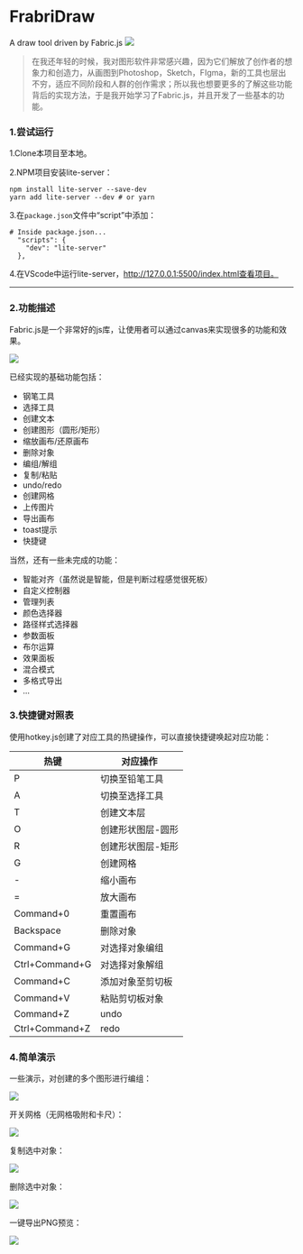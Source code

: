 # FrabriDraw
A draw tool driven by Fabric.js
![](https://miro.medium.com/max/1400/1*rN56ulxIyqG72mX5xt_oqQ.png)

> 在我还年轻的时候，我对图形软件非常感兴趣，因为它们解放了创作者的想象力和创造力，从画图到Photoshop，Sketch，FIgma，新的工具也层出不穷，适应不同阶段和人群的创作需求；所以我也想要更多的了解这些功能背后的实现方法，于是我开始学习了Fabric.js，并且开发了一些基本的功能。

### 1.尝试运行

1.Clone本项目至本地。

2.NPM项目安装lite-server：

```
npm install lite-server --save-dev
yarn add lite-server --dev # or yarn 
```

3.在`package.json`文件中“script”中添加：

```
# Inside package.json...
  "scripts": {
    "dev": "lite-server"
  },
```

4.在VScode中运行lite-server，http://127.0.0.1:5500/index.html查看项目。



---

### 2.功能描述

Fabric.js是一个非常好的js库，让使用者可以通过canvas来实现很多的功能和效果。

![](https://miro.medium.com/max/1200/1*0H375Y6JW6j7tr8WDSTK6w.png)

已经实现的基础功能包括：

* 钢笔工具
* 选择工具
* 创建文本
* 创建图形（圆形/矩形）
* 缩放画布/还原画布
* 删除对象
* 编组/解组
* 复制/粘贴
* undo/redo
* 创建网格
* 上传图片
* 导出画布
* toast提示
* 快捷键

当然，还有一些未完成的功能：

* 智能对齐（虽然说是智能，但是判断过程感觉很死板）
* 自定义控制器
* 管理列表
* 颜色选择器
* 路径样式选择器
* 参数面板
* 布尔运算
* 效果面板
* 混合模式
* 多格式导出
* ...

### 3.快捷键对照表

使用hotkey.js创建了对应工具的热键操作，可以直接快捷键唤起对应功能：

| 热键           | 对应操作          |
| -------------- | ----------------- |
| P              | 切换至铅笔工具    |
| A              | 切换至选择工具    |
| T              | 创建文本层        |
| O              | 创建形状图层-圆形 |
| R              | 创建形状图层-矩形 |
| G              | 创建网格          |
| -              | 缩小画布          |
| =              | 放大画布          |
| Command+0      | 重置画布          |
| Backspace      | 删除对象          |
| Command+G      | 对选择对象编组    |
| Ctrl+Command+G | 对选择对象解组    |
| Command+C      | 添加对象至剪切板  |
| Command+V      | 粘贴剪切板对象    |
| Command+Z      | undo              |
| Ctrl+Command+Z | redo              |

### 4.简单演示

一些演示，对创建的多个图形进行编组：

![](https://cdn-images-1.medium.com/max/600/1*fE3JgIOhkEEcxKVUXq7o3g.gif)

开关网格（无网格吸附和卡尺）：

![](https://cdn-images-1.medium.com/max/600/1*8p0Fmbxlm2mCjUupHs99lA.gif)

复制选中对象：

![](https://cdn-images-1.medium.com/max/600/1*_jgliSZp4yHIpoG5iJxiXA.gif)

删除选中对象：

![](https://cdn-images-1.medium.com/max/600/1*SKTzlf7Xkf8eQ0puui18Qg.gif)

一键导出PNG预览：

![](https://cdn-images-1.medium.com/max/600/1*su7EWsD9tZ4GkmsTAKiHpw.png)

